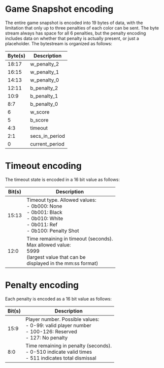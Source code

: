 # Game Snapshot encoding

The entire game snapshot is encoded into 19 bytes of data, with the limitation
that only up to three penalties of each color can be sent. The byte stream
always has space for all 6 penalties, but the penalty encoding includes data on
whether that penalty is actually present, or just a placeholder. The bytestream
is organized as follows:

| Byte(s) | Description    |
|---------|----------------|
| 18:17   | w_penalty_2    |
| 16:15   | w_penalty_1    |
| 14:13   | w_penalty_0    |
| 12:11   | b_penalty_2    |
| 10:9    | b_penalty_1    |
| 8:7     | b_penalty_0    |
| 6       | w_score        |
| 5       | b_score        |
| 4:3     | timeout        |
| 2:1     | secs_in_period |
| 0       | current_period |


# Timeout encoding

The timeout state is encoded in a 16 bit value as follows:

| Bit(s) | Description                                                                                                                              |
|--------|------------------------------------------------------------------------------------------------------------------------------------------|
| 15:13  | Timeout type. Allowed values:<br>  - 0b000: None<br>  - 0b001: Black<br>  - 0b010: White<br>  - 0b011: Ref<br>  - 0b100: Penalty Shot    |
| 12:0   | Time remaining in timeout (seconds).<br>Max allowed value:<br>  5999<br>  (largest value that can be<br>  displayed in the mm:ss format) |


# Penalty encoding

Each penalty is encoded as a 16 bit value as follows:

| Bit(s) | Description                                                                                                      |
|--------|------------------------------------------------------------------------------------------------------------------|
| 15:9   | Player number. Possible values:<br>  - 0-99: valid player number<br>  - 100-126: Reserved<br>  - 127: No penalty |
| 8:0    | Time remaining in penalty (seconds).<br>  - 0-510 indicate valid times<br>  - 511 indicates total dismissal      |
